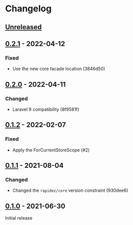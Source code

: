 # Changelog

## [Unreleased](https://github.com/org/repo/compare/0.2.1...master)

## [0.2.1](https://github.com/org/repo/compare/0.2.0...0.2.1) - 2022-04-12

### Fixed

- Use the new core facade location (3846d50)

## [0.2.0](https://github.com/org/repo/compare/0.1.2...0.2.0) - 2022-04-11

### Changed

- Laravel 9 compatibility (8f9581f)

## [0.1.2](https://github.com/org/repo/compare/0.1.1...0.1.2) - 2022-02-07

### Fixed

- Apply the ForCurrentStoreScope (#2)

## [0.1.1](https://github.com/org/repo/compare/0.1.0...0.1.1) - 2021-08-04

### Changed

- Changed the `rapidez/core` version constraint (930dee6)

## [0.1.0](https://github.com/org/repo/compare/12be3d8a27331ff8cf6fd8b53790d4d6badf7c75...0.1.0) - 2021-06-30

Initial release
